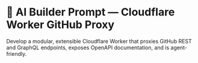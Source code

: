 # 🧠 AI Builder Prompt — Cloudflare Worker GitHub Proxy

Develop a modular, extensible Cloudflare Worker that proxies GitHub REST and GraphQL endpoints, exposes OpenAPI documentation, and is agent-friendly.
